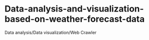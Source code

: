 # Data-analysis-and-visualization-based-on-weather-forecast-data
Data analysis/Data visualization/Web Crawler
